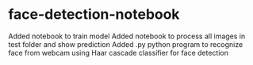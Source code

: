 # face-detection-notebook
Added notebook to train model
Added notebook to process all images in test folder and show prediction
Added .py python program to recognize face from webcam using Haar cascade classifier for face detection
